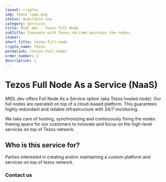 ```yaml
---
layout: cryptos
img: Tezos_logo.png
status: Available now
category: Services
title: Midl.dev - Tezos Full Node
subTitle: Innovate with Tezos.<br/>We maintain the nodes.
staker: 
short_title: tezos-full-node
crypto_name: Tezos
permalink: /tezos-full-node/
order_number: 2
description: | 
---
```


# Tezos Full Node As a Service (NaaS)

MIDL.dev offers Full Node As a Service option (aka Tezos hosted node). Our full nodes are operated on top of a cloud-based platform. This guarantees highly redundant and reliable infrastructure with 24/7 monitoring. 

We take care of hosting, synchronizing and continuously fixing the nodes freeing space for our customers to innovate and focus on the high-level services on top of Tezos network.

## Who is this service for?
Parties interested in creating and/or maintaining a custom platform and services on top of tezos network. 

<h3 class="href-orange-bg">Contact us <a class="grey-link" href="mailto:{{site.email}}"><i class="fa fa-envelope-o"></i></a></h3>